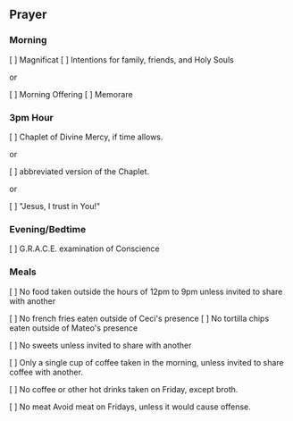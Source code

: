 ## Prayer

### Morning

[ ] Magnificat
[ ] Intentions for family, friends, and Holy Souls

or 

[ ] Morning Offering
[ ] Memorare

### 3pm Hour

[ ] Chaplet of Divine Mercy, if time allows.

or 

[ ] abbreviated version of the Chaplet.

or 

[ ] "Jesus, I trust in You!"

### Evening/Bedtime

[ ] G.R.A.C.E. examination of Conscience

### Meals

[ ] No food taken outside the hours of 12pm to 9pm unless invited to share with another

[ ] No french fries eaten outside of Ceci's presence
[ ] No tortilla chips eaten outside of Mateo's presence

[ ] No sweets unless invited to share with another

[ ] Only a single cup of coffee taken in the morning, unless invited to share coffee with another. 

[ ] No coffee or other hot drinks taken on Friday, except broth.

[ ] No meat Avoid meat on Fridays, unless it would cause offense.
